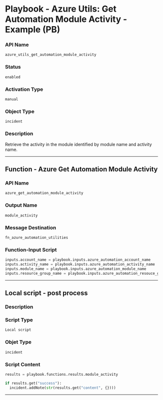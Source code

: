 <!--
    DO NOT MANUALLY EDIT THIS FILE
    THIS FILE IS AUTOMATICALLY GENERATED WITH resilient-sdk codegen
    Generated with resilient-sdk v49.1.51
-->

# Playbook - Azure Utils: Get Automation Module Activity - Example (PB)

### API Name
`azure_utils_get_automation_module_activity`

### Status
`enabled`

### Activation Type
`manual`

### Object Type
`incident`

### Description
Retrieve the activity in the module identified by module name and activity name.


---
## Function - Azure Get Automation Module Activity

### API Name
`azure_get_automation_module_activity`

### Output Name
`module_activity`

### Message Destination
`fn_azure_automation_utilities`

### Function-Input Script
```python
inputs.account_name = playbook.inputs.azure_automation_account_name
inputs.activity_name = playbook.inputs.azure_automation_activity_name
inputs.module_name = playbook.inputs.azure_automation_module_name
inputs.resource_group_name = playbook.inputs.azure_automation_resouce_group_name
```

---

## Local script - post process

### Description


### Script Type
`Local script`

### Objet Type
`incident`

### Script Content
```python
results = playbook.functions.results.module_activity

if results.get("success"):
  incident.addNote(str(results.get("content", {})))
```

---
